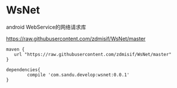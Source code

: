 # WsNet
android WebService的网络请求库

https://raw.githubusercontent.com/zdmisif/WsNet/master

```
maven {  
   url "https://raw.githubusercontent.com/zdmisif/WsNet/master"  
} 
```

```
dependencies{  
        compile 'com.sandu.develop:wsnet:0.0.1'  
}  
```
